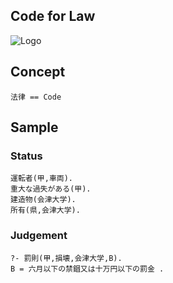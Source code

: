 
## Code for Law
![Logo](https://s3-ap-northeast-1.amazonaws.com/mizukisonoko/ML.png)  

## Concept
```
法律 == Code
```

## Sample
  
### Status
```
運転者(甲,車両).
重大な過失がある(甲).
建造物(会津大学).
所有(県,会津大学).
```

### Judgement
```
?- 罰則(甲,損壊,会津大学,B).
B = 六月以下の禁錮又は十万円以下の罰金 .
```

